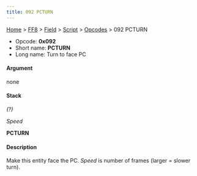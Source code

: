 ```yaml
---
title: 092 PCTURN
---
```


[Home](Main%20Page.md) > [FF8](FF8.md) > [Field](FF8/Field.md) > [Script](FF8/Field/Script.md) > [Opcodes](FF8/Field/Script/Opcodes.md) > 092 PCTURN

-   Opcode: **0x092**
-   Short name: **PCTURN**
-   Long name: Turn to face PC

#### Argument

none

#### Stack

  
*(?)*

*Speed*

**PCTURN**

#### Description

Make this entity face the PC. *Speed* is number of frames (larger =
slower turn).
